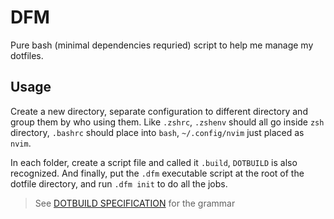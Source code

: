 # DFM

Pure bash (minimal dependencies requried) script to help me manage my dotfiles.

## Usage

Create a new directory, separate configuration to different directory and group
them by who using them. Like `.zshrc`, `.zshenv` should all go inside `zsh`
directory, `.bashrc` should place into `bash`, `~/.config/nvim` just placed as `nvim`.

In each folder, create a script file and called it `.build`, `DOTBUILD` is
also recognized. And finally, put the `.dfm` executable script at the root of
the dotfile directory, and run `.dfm init` to do all the jobs.

> See [DOTBUILD SPECIFICATION](./DOTBUILD.md) for the grammar
